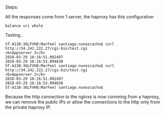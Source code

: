 Steps:



All the responses come from 1 server, the haproxy has this configuration

```
balance uri whole
```

Testing..

```
ST-A138-36LFVH8:MarFeel santiago.nunezcacho$ curl http://34.242.222.27/cgi-bin/test.cgi   
<b>Appserver 2</b>
2018-03-29 16:16:51.092497
2018-03-29 16:16:53.094638
ST-A138-36LFVH8:MarFeel santiago.nunezcacho$ curl http://34.242.222.27/cgi-bin/test.cgi 
<b>Appserver 2</b>
2018-03-29 16:16:51.092497
2018-03-29 16:16:53.094638
ST-A138-36LFVH8:MarFeel santiago.nunezcacho$ 
```

Because the http connection to the nginxs is now comming from a haproxy, we can remove the public IPs or
allow the connections to the http only from the private haproxy IP.
